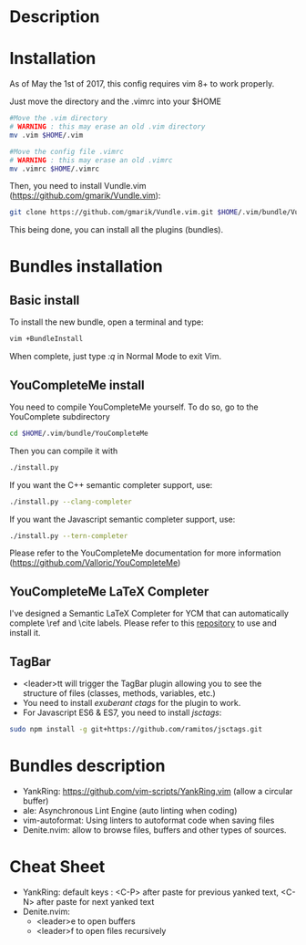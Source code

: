 # Description

# Installation

As of May the 1st of 2017, this config requires vim 8+ to work properly.

Just move the directory and the .vimrc into your $HOME

```bash
#Move the .vim directory
# WARNING : this may erase an old .vim directory
mv .vim $HOME/.vim

#Move the config file .vimrc
# WARNING : this may erase an old .vimrc 
mv .vimrc $HOME/.vimrc
```

Then, you need to install Vundle.vim (https://github.com/gmarik/Vundle.vim):

```bash
git clone https://github.com/gmarik/Vundle.vim.git $HOME/.vim/bundle/Vundle.vim
```

This being done, you can install all the plugins (bundles).

# Bundles installation

## Basic install

To install the new bundle, open a terminal and type:

```bash
vim +BundleInstall
```

When complete, just type *:q* in Normal Mode to exit Vim.

## YouCompleteMe install

You need to compile YouCompleteMe yourself. To do so, go to the YouComplete subdirectory

```bash
cd $HOME/.vim/bundle/YouCompleteMe
```

Then you can compile it with

```bash
./install.py
```

If you want the C++ semantic completer support, use:

```bash
./install.py --clang-completer
```

If you want the Javascript semantic completer support, use:
```bash
./install.py --tern-completer
```

Please refer to the YouCompleteMe documentation for more information (https://github.com/Valloric/YouCompleteMe)


## YouCompleteMe LaTeX Completer

I've designed a Semantic LaTeX Completer for YCM that can automatically complete
\ref and \cite labels. Please refer to this [repository](https://github.com/Cocophotos/vim-ycm-latex-semantic-completer)
to use and install it.

## TagBar

- \<leader\>tt will trigger the TagBar plugin allowing you to see the structure of files (classes, methods, variables, etc.)
- You need to install *exuberant ctags* for the plugin to work.
- For Javascript ES6 & ES7, you need to install *jsctags*:
```bash
sudo npm install -g git+https://github.com/ramitos/jsctags.git
```

# Bundles description

- YankRing: https://github.com/vim-scripts/YankRing.vim (allow a circular buffer)
- ale: Asynchronous Lint Engine (auto linting when coding)
- vim-autoformat: Using linters to autoformat code when saving files
- Denite.nvim: allow to browse files, buffers and other types of sources.

# Cheat Sheet 

- YankRing: default keys : \<C-P\> after paste for previous yanked text, \<C-N\> after paste for next yanked text
- Denite.nvim: 
    * \<leader\>e to open buffers
    * \<leader\>f to open files recursively
